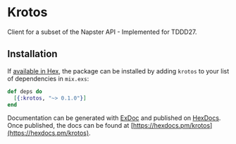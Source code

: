 # Krotos

Client for a subset of the Napster API - Implemented for TDDD27.

## Installation

If [available in Hex](https://hex.pm/docs/publish), the package can be installed
by adding `krotos` to your list of dependencies in `mix.exs`:

```elixir
def deps do
  [{:krotos, "~> 0.1.0"}]
end
```

Documentation can be generated with [ExDoc](https://github.com/elixir-lang/ex_doc)
and published on [HexDocs](https://hexdocs.pm). Once published, the docs can
be found at [https://hexdocs.pm/krotos](https://hexdocs.pm/krotos).

